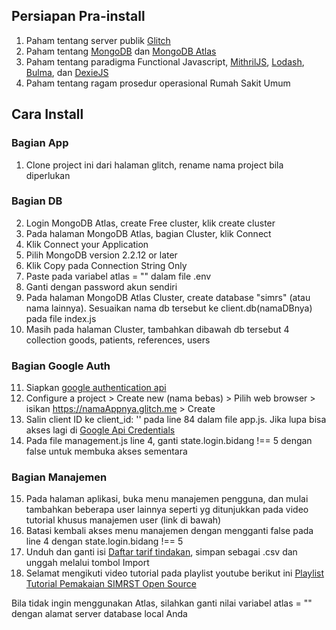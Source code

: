 ## Persiapan Pra-install
1. Paham tentang server publik [Glitch](https://glitch.com/)
2. Paham tentang [MongoDB](https://docs.mongodb.com/) dan [MongoDB Atlas](https://www.mongodb.com/cloud/atlas)
3. Paham tentang paradigma Functional Javascript, [MithrilJS](https://mithril.js.org/), [Lodash](https://lodash.com/docs/4.17.15), [Bulma](https://bulma.io/), dan [DexieJS](https://dexie.org/)
4. Paham tentang ragam prosedur operasional Rumah Sakit Umum

## Cara Install
### Bagian App
1. Clone project ini dari halaman glitch, rename nama project bila diperlukan

### Bagian DB
2. Login MongoDB Atlas, create Free cluster, klik create cluster
3. Pada halaman MongoDB Atlas, bagian Cluster, klik Connect
4. Klik Connect your Application
5. Pilih MongoDB version 2.2.12 or later
6. Klik Copy pada Connection String Only
7. Paste pada variabel atlas = "" dalam file .env
8. Ganti <password> dengan password akun sendiri
9. Pada halaman MongoDB Atlas Cluster, create database "simrs" (atau nama lainnya).
   Sesuaikan nama db tersebut ke client.db(namaDBnya) pada file index.js
10. Masih pada halaman Cluster, tambahkan dibawah db tersebut 4 collection
    goods, patients, references, users

### Bagian Google Auth
11. Siapkan [google authentication api](https://developers.google.com/identity/sign-in/web/sign-in)
12. Configure a project > Create new (nama bebas) > Pilih web browser > isikan https://namaAppnya.glitch.me > Create
13. Salin client ID ke client_id: '' pada line 84 dalam file app.js.
    Jika lupa bisa akses lagi di [Google Api Credentials](https://console.developers.google.com/apis/credentials)
14. Pada file management.js line 4, ganti state.login.bidang !== 5 dengan false untuk membuka akses sementara

### Bagian Manajemen
15. Pada halaman aplikasi, buka menu manajemen pengguna, dan mulai tambahkan beberapa user lainnya
    seperti yg ditunjukkan pada video tutorial khusus manajemen user (link di bawah)
16. Batasi kembali akses menu manajemen dengan mengganti false pada line 4 dengan state.login.bidang !== 5
17. Unduh dan ganti isi [Daftar tarif tindakan](https://docs.google.com/spreadsheets/d/1jtkgvq5SgWsljqtk0ZxkPW4fV-eZlAy5EjkzU41flSQ/edit?usp=sharing), simpan sebagai .csv dan unggah melalui tombol Import
18. Selamat mengikuti video tutorial pada playlist youtube berikut ini
    [Playlist Tutorial Pemakaian SIMRST Open Source](https://www.youtube.com/playlist?list=PL4oE8OvUySlyfGzQTu8kN9sPWWfcn_wSZ)

Bila tidak ingin menggunakan Atlas, silahkan ganti nilai variabel atlas = "" dengan alamat server database local Anda